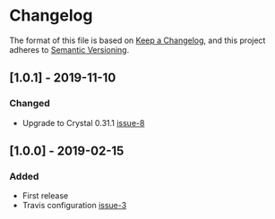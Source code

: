 # Changelog

The format of this file is based on [Keep a Changelog](https://keepachangelog.com/en/1.0.0/),
and this project adheres to [Semantic Versioning](https://semver.org/spec/v2.0.0.html).


## [1.0.1] - 2019-11-10

### Changed

- Upgrade to Crystal 0.31.1 [issue-8](https://github.com/impatienttraveller/json-tools/issues/8)


## [1.0.0] - 2019-02-15

### Added

- First release
- Travis configuration [issue-3](https://github.com/impatienttraveller/json-tools/issues/3)
